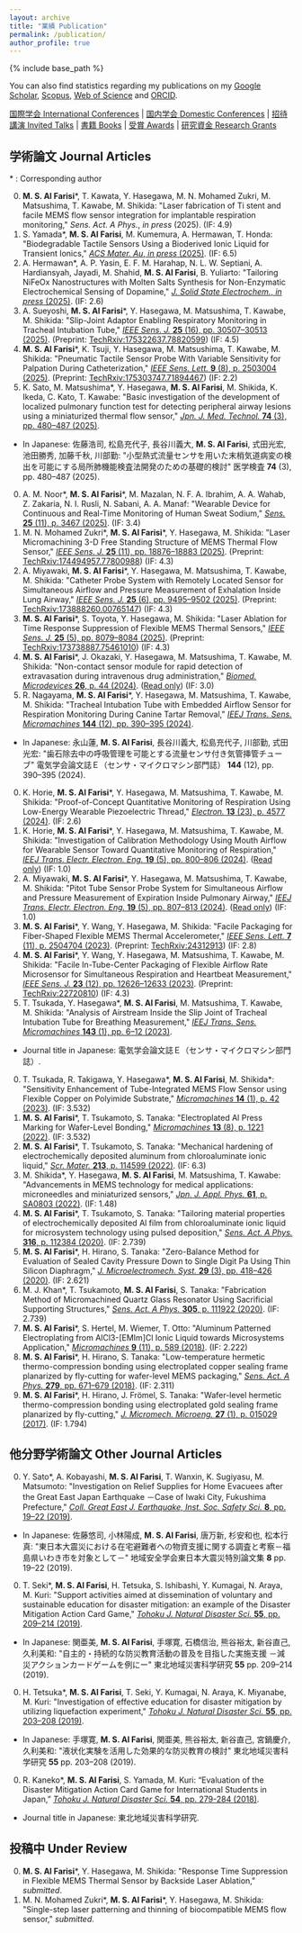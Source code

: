 ```yaml
---
layout: archive
title: "業績 Publication"
permalink: /publication/
author_profile: true
---
```


{% include base_path %}


You can also find statistics regarding my publications on my [Google Scholar](https://scholar.google.co.jp/citations?user=30VZQ_sAAAAJ), [Scopus](https://www.scopus.com/authid/detail.uri?authorId=57192380817), [Web of Science](https://publons.com/researcher/AAY-5422-2020/) and [ORCID](https://orcid.org/0000-0003-4870-9337).

[国際学会 International Conferences](/publication/conference-int/) | [国内学会 Domestic Conferences](/publication/conference-dom/) | [招待講演 Invited Talks](/publication/invited/) | [書籍 Books](/publication/book/) | [受賞 Awards](/publication/award/) | [研究資金 Research Grants](/publication/grant/)
## 学術論文 Journal Articles  

\* : Corresponding author  

0. **M. S. Al Farisi**\*, T. Kawata, Y. Hasegawa, M. N. Mohamed Zukri, M. Matsushima, T. Kawabe, M. Shikida: "Laser fabrication of Ti stent and facile MEMS flow sensor integration for implantable respiration monitoring," _Sens. Act. A Phys._, _in press_ (2025). (IF: 4.9)
0. S. Yamada\*, **M. S. Al Farisi**, M. Kumemura, A. Hermawan, T. Honda: "Biodegradable Tactile Sensors Using a Bioderived Ionic Liquid for Transient Ionics," [_ACS Mater. Au_, _in press_ (2025)](https://doi.org/10.1021/acsmaterialsau.5c00107). (IF: 6.5)
0. A. Hermawan\*, A. P. Yasin, E. F. M. Harahap, N. L. W. Septiani, A. Hardiansyah, Jayadi, M. Shahid, **M. S. Al Farisi**, B. Yuliarto: "Tailoring NiFeOx Nanostructures with Molten Salts Synthesis for Non-Enzymatic Electrochemical Sensing of Dopamine," [_J. Solid State Electrochem._, _in press_ (2025)](https://doi.org/10.1007/s10008-025-06395-x). (IF: 2.6)
0. A. Sueyoshi, **M. S. Al Farisi**\*, Y. Hasegawa, M. Matsushima, T. Kawabe, M. Shikida: "Slip-Joint Adaptor Enabling Respiratory Monitoring in Tracheal Intubation Tube," [_IEEE Sens. J._ **25** (16), pp. 30507–30513 (2025)](https://doi.org/10.1109/JSEN.2025.3586776). (Preprint: [TechRxiv:175322637.78820599](https://doi.org/10.36227/techrxiv.175322637.78820599/v1)) (IF: 4.5)
0. **M. S. Al Farisi**\*, K. Tsuji, Y. Hasegawa, M. Matsushima, T. Kawabe, M. Shikida: "Pneumatic Tactile Sensor Probe With Variable Sensitivity for Palpation During Catheterization," [_IEEE Sens. Lett._ **9** (8), p. 2503004 (2025)](https://doi.org/10.1109/LSENS.2025.3585201). (Preprint: [TechRxiv:175303747.71894467](https://doi.org/10.36227/techrxiv.175303747.71894467/v1)) (IF: 2.2)
0. K. Sato, M. Matsushima\*, Y. Hasegawa, **M. S. Al Farisi**, M. Shikida, K. Ikeda, C. Kato, T. Kawabe: "Basic investigation of the development of localized pulmonary function test for detecting peripheral airway lesions using a miniaturized thermal flow sensor," [_Jpn. J. Med. Technol._ **74** (3), pp. 480–487 (2025)](https://doi.org/10.14932/jamt.25-5).
  * In Japanese: 佐藤浩司, 松島充代子, 長谷川義大, **M. S. Al Farisi**, 式田光宏, 池田勝秀, 加藤千秋, 川部勤: "小型熱式流量センサを用いた末梢気道病変の検出を可能にする局所肺機能検査法開発のための基礎的検討" 医学検査 **74** (3), pp. 480–487 (2025).
0. A. M. Noor\*, **M. S. Al Farisi**\*, M. Mazalan, N. F. A. Ibrahim, A. A. Wahab, Z. Zakaria, N. I. Rusli, N. Sabani, A. A. Manaf: "Wearable Device for Continuous and Real-Time Monitoring of Human Sweat Sodium," [_Sens._ **25** (11), p. 3467 (2025)](https://doi.org/10.3390/s25113467). (IF: 3.4)
0. M. N. Mohamed Zukri\*, **M. S. Al Farisi**\*, Y. Hasegawa, M. Shikida: "Laser Micromachining 3-D Free Standing Structure of MEMS Thermal Flow Sensor," [_IEEE Sens. J._ **25** (11), pp.  18876–18883 (2025)](https://doi.org/10.1109/JSEN.2025.3559179). (Preprint: [TechRxiv:174494957.77800988](https://doi.org/10.36227/techrxiv.174494957.77800988/v1)) (IF: 4.3)
0. A. Miyawaki, **M. S. Al Farisi**\*, Y. Hasegawa, M. Matsushima, T. Kawabe, M. Shikida: "Catheter Probe System with Remotely Located Sensor for Simultaneous Airflow and Pressure Measurement of Exhalation Inside Lung Airway," [_IEEE Sens. J._ **25** (6), pp. 9495–9502 (2025)](https://doi.org/10.1109/JSEN.2025.3538080). (Preprint: [TechRxiv:173888260.00765147](https://doi.org/10.36227/techrxiv.173888260.00765147/v1)) (IF: 4.3)
0. **M. S. Al Farisi**\*, S. Toyota, Y. Hasegawa, M. Shikida: "Laser Ablation for Time Response Suppression of Flexible MEMS Thermal Sensors," [_IEEE Sens. J._ **25** (5), pp. 8079–8084 (2025)](https://doi.org/10.1109/JSEN.2025.3529837). (Preprint: [TechRxiv:173738887.75461010](https://doi.org/10.36227/techrxiv.173738887.75461010/v1)) (IF: 4.3)
0. **M. S. Al Farisi**\*, J. Okazaki, Y. Hasegawa, M. Matsushima, T. Kawabe, M. Shikida: "Non-contact sensor module for rapid detection of extravasation during intravenous drug administration," [_Biomed. Microdevices_ **26**, p. 44 (2024)](https://doi.org/10.1007/s10544-024-00730-1). ([Read only](https://rdcu.be/d3vxj)) (IF: 3.0)
0. R. Nagayama, **M. S. Al Farisi**\*, Y. Hasegawa, M. Matsushima, T. Kawabe, M. Shikida: "Tracheal Intubation Tube with Embedded Airflow Sensor for Respiration Monitoring During Canine Tartar Removal," [_IEEJ Trans. Sens. Micromachines_ **144** (12), pp. 390–395 (2024)](https://doi.org/10.1541/ieejsmas.144.390).
  * In Japanese: 永山蓮, **M. S. Al Farisi**, 長谷川義大, 松島充代子, 川部勤, 式田光宏: "歯石除去中の呼吸管理を可能とする流量センサ付き気管挿管チューブ" 電気学会論文誌Ｅ（センサ・マイクロマシン部門誌） **144** (12), pp. 390–395 (2024).
0. K. Horie, **M. S. Al Farisi**\*, Y. Hasegawa, M. Matsushima, T. Kawabe, M. Shikida: "Proof-of-Concept Quantitative Monitoring of Respiration Using Low-Energy Wearable Piezoelectric Thread," [_Electron._ **13** (23), p. 4577 (2024)](https://doi.org/10.3390/electronics13234577). (IF: 2.6)
0. K. Horie, **M. S. Al Farisi**\*, Y. Hasegawa, M. Matsushima, T. Kawabe, M. Shikida: "Investigation of Calibration Methodology Using Mouth Airflow for Wearable Sensor Toward Quantitative Monitoring of Respiration," [_IEEJ Trans. Electr. Electron. Eng._ **19** (5), pp. 800–806 (2024)](https://doi.org/10.1002/tee.24045). ([Read only](https://onlinelibrary.wiley.com/share/author/I5Z2VSPYXTJKJMCEHNVZ?target=10.1002/tee.24045)) (IF: 1.0)
0. A. Miyawaki, **M. S. Al Farisi**\*, Y. Hasegawa, M. Matsushima, T. Kawabe, M. Shikida: "Pitot Tube Sensor Probe System for Simultaneous Airflow and Pressure Measurement of Expiration Inside Pulmonary Airway," [_IEEJ Trans. Electr. Electron. Eng._ **19** (5), pp. 807–813 (2024)](https://doi.org/10.1002/tee.24039). ([Read only](https://onlinelibrary.wiley.com/share/author/IDD7AFFIBQIK5FZTPVVF?target=10.1002/tee.24039)) (IF: 1.0)
0. **M. S. Al Farisi**\*, Y. Wang, Y. Hasegawa, M. Shikida: "Facile Packaging for Fiber-Shaped Flexible MEMS Thermal Accelerometer," [_IEEE Sens. Lett._ **7** (11), p. 2504704 (2023)](https://doi.org/10.1109/LSENS.2023.3326122). (Preprint: [TechRxiv:24312913](https://doi.org/10.36227/techrxiv.24312913)) (IF: 2.8)
0. **M. S. Al Farisi**\*, Y. Wang, Y. Hasegawa, M. Matsushima, T. Kawabe, M. Shikida: "Facile In-Tube-Center Packaging of Flexible Airflow Rate Microsensor for Simultaneous Respiration and Heartbeat Measurement," [_IEEE Sens. J._ **23** (12), pp. 12626–12633 (2023)](https://doi.org/10.1109/JSEN.2023.3272310). (Preprint: [TechRxiv:22720810](https://doi.org/10.36227/techrxiv.22720810)) (IF: 4.3)
0. T. Tsukada, Y. Hasegawa\*, **M. S. Al Farisi**, M. Matsushima, T. Kawabe, M. Shikida: "Analysis of Airstream Inside the Slip Joint of Tracheal Intubation Tube for Breathing Measurement," [_IEEJ Trans. Sens. Micromachines_ **143** (1), pp. 6–12 (2023)](https://doi.org/10.1541/ieejsmas.143.6).
  * Journal title in Japanese: 電気学会論文誌Ｅ（センサ・マイクロマシン部門誌）.
0. T. Tsukada, R. Takigawa, Y. Hasegawa\*, **M. S. Al Farisi**, M. Shikida\*: "Sensitivity Enhancement of Tube-Integrated MEMS Flow Sensor using Flexible Copper on Polyimide Substrate," [_Micromachines_ **14** (1), p. 42 (2023)](https://doi.org/10.3390/mi14010042). (IF: 3.532)
0. **M. S. Al Farisi**\*, T. Tsukamoto, S. Tanaka: "Electroplated Al Press Marking for Wafer-Level Bonding," [_Micromachines_ **13** (8), p. 1221 (2022)](https://doi.org/10.3390/mi13081221). (IF: 3.532)
0. **M. S. Al Farisi**\*, T. Tsukamoto, S. Tanaka: "Mechanical hardening of electrochemically deposited aluminum from chloroaluminate ionic liquid," [_Scr. Mater._ **213**, p. 114599 (2022)](https://doi.org/10.1016/j.scriptamat.2022.114599). (IF: 6.3)
0. M. Shikida\*, Y. Hasegawa, **M. S. Al Farisi**, M. Matsushima, T. Kawabe: "Advancements in MEMS technology for medical applications: microneedles and miniaturized sensors," [_Jpn. J. Appl. Phys._ **61**, p. SA0803 (2022)](https://doi.org/10.35848/1347-4065/ac305d). (IF: 1.48)
0. **M. S. Al Farisi**\*, T. Tsukamoto, S. Tanaka: "Tailoring material properties of electrochemically deposited Al film from chloroaluminate ionic liquid for microsystem technology using pulsed deposition," [_Sens. Act. A Phys._ **316**, p. 112384 (2020)](https://doi.org/10.1016/j.sna.2020.112384). (IF: 2.739)
0. **M. S. Al Farisi**\*, H. Hirano, S. Tanaka: "Zero-Balance Method for Evaluation of Sealed Cavity Pressure Down to Single Digit Pa Using Thin Silicon Diaphragm," [_J. Microelectromech. Syst._ **29** (3), pp. 418–426 (2020)](https://doi.org/10.1109/JMEMS.2020.2984229). (IF: 2.621)
0. M. J. Khan\*, T. Tsukamoto, **M. S. Al Farisi**, S. Tanaka: "Fabrication Method of Micromachined Quartz Glass Resonator Using Sacrificial Supporting Structures," [_Sens. Act. A Phys._ **305**, p. 111922 (2020)](https://doi.org/10.1016/j.sna.2020.111922). (IF: 2.739)
0. **M. S. Al Farisi**\*, S. Hertel, M. Wiemer, T. Otto: "Aluminum Patterned Electroplating from AlCl3-\[EMIm\]Cl Ionic Liquid towards Microsystems Application," [_Micromachines_ **9** (11), p. 589 (2018)](https://doi.org/10.3390/mi9110589). (IF: 2.222)
0. **M. S. Al Farisi**\*, H. Hirano, S. Tanaka: "Low-temperature hermetic thermo-compression bonding using electroplated copper sealing frame planarized by fly-cutting for wafer-level MEMS packaging," [_Sens. Act. A Phys._ **279**, pp. 671–679 (2018)](https://doi.org/10.1016/j.sna.2018.06.021). (IF: 2.311)
0. **M. S. Al Farisi**\*, H. Hirano, J. Frömel, S. Tanaka: "Wafer-level hermetic thermo-compression bonding using electroplated gold sealing frame planarized by fly-cutting," [_J. Micromech. Microeng._ **27** (1), p. 015029 (2017)](http://dx.doi.org/10.1088/1361-6439/27/1/015029). (IF: 1.794)

## 他分野学術論文 Other Journal Articles  

0. Y. Sato\*, A. Kobayashi, **M. S. Al Farisi**, T. Wanxin, K. Sugiyasu, M. Matsumoto: "Investigation on Relief Supplies for Home Evacuees after the Great East Japan Earthquake －Case of Iwaki City, Fukushima Prefecture," [_Coll. Great East J. Earthquake, Inst. Soc. Safety Sci._ **8**, pp. 19–22 (2019)](https://isss.jp.net/isss-site/wp-content/uploads/2022/06/06-2019-1.pdf).
  * In Japanese: 佐藤悠司, 小林陽成, **M. S. Al Farisi**, 唐万新, 杉安和也, 松本行真: "東日本大震災における在宅避難者への物資支援に関する調査と考察－福島県いわき市を対象として－" 地域安全学会東日本大震災特別論文集 **8** pp. 19–22 (2019).
0. T. Seki\*, **M. S. Al Farisi**, H. Tetsuka, S. Ishibashi, Y. Kumagai, N. Araya, M. Kuri: "Support activities aimed at dissemination of voluntary and sustainable education for disaster mitigation: an example of the Disaster Mitigation Action Card Game," [_Tohoku J. Natural Disaster Sci._ **55**, pp. 209–214 (2019)](http://nds-tohoku.in.arena.ne.jp/ndsjournal/volume55/55-36.pdf).
  * In Japanese: 関亜美, **M. S. Al Farisi**, 手塚寛, 石橋信治, 熊谷裕太, 新谷直己, 久利美和: "自主的・持続的な防災教育活動の普及を目指した実施支援 －減災アクションカードゲームを例にー" 東北地域災害科学研究 **55** pp. 209–214 (2019).
0. H. Tetsuka\*, **M. S. Al Farisi**, T. Seki, Y. Kumagai, N. Araya, K. Miyanabe, M. Kuri: "Investigation of effective education for disaster mitigation by utilizing liquefaction experiment," [_Tohoku J. Natural Disaster Sci._ **55**, pp. 203–208 (2019)](http://nds-tohoku.in.arena.ne.jp/ndsjournal/volume55/55-35.pdf).
  * In Japanese: 手塚寛, **M. S. Al Farisi**, 関亜美, 熊谷裕太, 新谷直己, 宮鍋慶介, 久利美和: "液状化実験を活用した効果的な防災教育の検討" 東北地域災害科学研究 **55** pp. 203–208 (2019).
0. R. Kaneko\*, **M. S. Al Farisi**, S. Yamada, M. Kuri: “Evaluation of the Disaster Mitigation Action Card Game for International Students in Japan,” [_Tohoku J. Natural Disaster Sci._ **54**, pp. 279-284 (2018)](http://nds-tohoku.in.arena.ne.jp/ndsjournal/volume54/54-49.pdf).
  * Journal title in Japanese: 東北地域災害科学研究.

## 投稿中 Under Review

0. **M. S. Al Farisi**\*, Y. Hasegawa, M. Shikida: "Response Time Suppression in Flexible MEMS Thermal Sensor by Backside Laser Ablation," _submitted_.
0. M. N. Mohamed Zukri\*, **M. S. Al Farisi**\*, Y. Hasegawa, M. Shikida: "Single-step laser patterning and thinning of biocompatible MEMS flow sensor," _submitted_.
